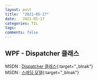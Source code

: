 ```yaml
---
layout: post
title:  "2021-05-17"
date:   2021-05-17
categories: TIL
tags: 
comments: false
---
```

## WPF - Dispatcher 클래스
MSDN : [Dispatcher 클래스](https://docs.microsoft.com/ko-kr/dotnet/api/system.windows.threading.dispatcher?view=net-5.0){:target="_blnak"}  
MSDN : [스레딩 모델](https://docs.microsoft.com/ko-kr/dotnet/desktop/wpf/advanced/threading-model?view=netframeworkdesktop-4.8){:target="_blnak"}  